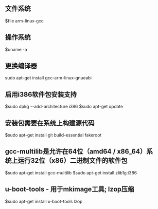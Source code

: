 ## 文件系统
$file arm-linux-gcc

## 操作系统
$uname -a

## 更换编译器
sudo apt-get install gcc-arm-linux-gnueabi

## 启用i386软件包安装支持
$sudo dpkg --add-architecture i386
$sudo apt-get update

## 安装包需要在系统上构建源代码
$sudo apt-get install git build-essential fakeroot

## gcc-multilib是允许在64位（amd64 / x86_64）系统上运行32位（x86）二进制文件的软件包
$sudo apt-get install gcc-multilib
$sudo apt-get install zlib1g:i386

## u-boot-tools - 用于mkimage工具; lzop压缩
$sudo apt-get install u-boot-tools lzop
